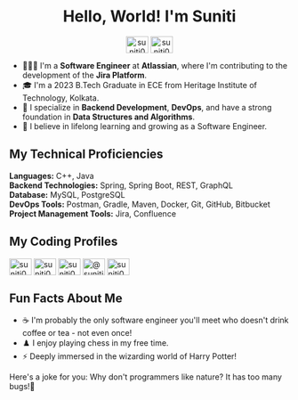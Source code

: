 <h1 align="center">Hello, World! I'm Suniti</h1>

<p align="center">
  <a href="https://linkedin.com/in/suniti0804" target="blank"><img align="center" src="https://raw.githubusercontent.com/rahuldkjain/github-profile-readme-generator/master/src/images/icons/Social/linked-in-alt.svg" alt="suniti0804" height="30" width="40" /></a>
  <a href="https://twitter.com/suniti0804" target="blank"><img align="center" src="https://raw.githubusercontent.com/rahuldkjain/github-profile-readme-generator/master/src/images/icons/Social/twitter.svg" alt="suniti0804" height="30" width="40" /></a>
</p>

- 👩🏻‍💻 I'm a **Software Engineer** at **Atlassian**, where I'm contributing to the development of the **Jira Platform**.
- 🎓 I'm a 2023 B.Tech Graduate in ECE from Heritage Institute of Technology, Kolkata.
- 🔭 I specialize in **Backend Development**, **DevOps**, and have a strong foundation in **Data Structures and Algorithms**.
- 🌱 I believe in lifelong learning and growing as a Software Engineer.



<h2>My Technical Proficiencies</h2>

**Languages:** C++, Java  
**Backend Technologies:** Spring, Spring Boot, REST, GraphQL  
**Database:** MySQL, PostgreSQL  
**DevOps Tools:** Postman, Gradle, Maven, Docker, Git, GitHub, Bitbucket  
**Project Management Tools:** Jira, Confluence  

<h2>My Coding Profiles</h2>

<a href="https://auth.geeksforgeeks.org/user/suniti0804" target="blank"><img align="center" src="https://raw.githubusercontent.com/rahuldkjain/github-profile-readme-generator/master/src/images/icons/Social/geeks-for-geeks.svg" alt="suniti0804" height="30" width="40" /></a>
<a href="https://www.leetcode.com/suniti0804" target="blank"><img align="center" src="https://raw.githubusercontent.com/rahuldkjain/github-profile-readme-generator/master/src/images/icons/Social/leet-code.svg" alt="suniti0804" height="30" width="40" /></a>
<a href="https://www.hackerrank.com/suniti0804" target="blank"><img align="center" src="https://raw.githubusercontent.com/rahuldkjain/github-profile-readme-generator/master/src/images/icons/Social/hackerrank.svg" alt="suniti0804" height="30" width="40" /></a>
<a href="https://www.hackerearth.com/@suniti0804" target="blank"><img align="center" src="https://static-fastly.hackerearth.com/static/hackerearth/images/logo/HE_identity.png" alt="@suniti0804" height="30" width="40" /></a>
<a href="https://www.codechef.com/users/suniti0804" target="blank"><img align="center" src="https://yt3.googleusercontent.com/Lkx3tvgHdRADC3wXQ5TfJZRTeH4nboEPA_-eJChOZ6jRkOdY35lcg014Whj36rHFXhrHY1T_4cs=s900-c-k-c0x00ffffff-no-rj" alt="suniti0804" height="30" width="40" /></a>

<h2>Fun Facts About Me</h2>

- ☕ I'm probably the only software engineer you'll meet who doesn't drink coffee or tea - not even once!
- ♟️ I enjoy playing chess in my free time.  
- ⚡ Deeply immersed in the wizarding world of Harry Potter!   


Here's a joke for you: Why don't programmers like nature? It has too many bugs!🐞
